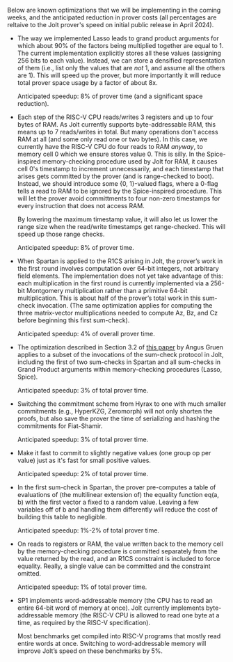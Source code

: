 Below are known optimizations that we will be implementing in the coming weeks, and the anticipated reduction in prover costs (all percentages are reltaive to the Jolt prover's speed on initial public release in April 2024). 

- The way we implemented Lasso leads to grand product arguments for which about 90% of the factors being multiplied together are equal to 1. The current implementation explicitly stores all these values (assigning 256 bits to each value). Instead, we can store a densified representation of them (i.e., list only the values that are _not_ 1, and assume all the others are 1). This will speed up the prover, but more importantly it will reduce total prover space usage by a factor of about 8x. 

    Anticipated speedup: 8% of prover time (and a significant space reduction).

- Each step of the RISC-V CPU reads/writes 3 registers and up to four bytes of RAM. As Jolt currently supports byte-addressable RAM, this means up to 7 reads/writes in total. But many operations don't access RAM at all (and some only read one or two bytes). In this case, we currently have the RISC-V CPU do four reads to RAM _anyway_, to memory cell 0 which we ensure stores value 0. This is silly. In the Spice-inspired memory-checking procedure used by Jolt for RAM, it causes cell 0's timestamp to increment unnecessarily, and each timestamp that arises gets committed by the prover (and is range-checked to boot). Instead, we should introduce some {0, 1}-valued flags, where a 0-flag tells a read to RAM to be ignored by the Spice-inspired procedure. This will let the prover avoid committments to four non-zero timestamps for every instruction that does not access RAM.

    By lowering the maximum timestamp value, it will also let us lower the range size when the read/write timestamps get range-checked. This will speed up those range checks.

    Anticipated speedup: 8% of prover time. 

- When Spartan is applied to the R1CS arising in Jolt, the prover’s work in the first round involves computation over 64-bit integers, not arbitrary field elements. The implementation does not yet take advantage of this: each multiplication in the first round is currently implemented via a 256-bit Montgomery multiplication rather than a primitive 64-bit multiplication. This is about half of the prover’s total work in this sum-check invocation. (The same optimization applies for computing the three matrix-vector multiplications needed to compute Az, Bz, and Cz before beginning this first sum-check).  

    Anticipated speedup: 4% of overall prover time. <check>

- The optimization described in Section 3.2 of [this paper](https://eprint.iacr.org/2024/108.pdf) by Angus Gruen applies to a subset of the invocations of the sum-check protocol in Jolt, including the first of two sum-checks in Spartan and all sum-checks in Grand Product arguments within memory-checking procedures (Lasso, Spice). 

    Anticipated speedup: 3% of total prover time.

- Switching the commitment scheme from Hyrax to one with much smaller commitments (e.g., HyperKZG, Zeromorph) will not only shorten the proofs, but also save the prover the time of serializing and hashing the commitments for Fiat-Shamir.

    Anticipated speedup: 3% of total prover time.

- Make it fast to commit to slightly negative values (one group op per value) just as it's fast for small positive values. 

    Anticipated speedup: 2% of total prover time.
  
- In the first sum-check in Spartan, the prover pre-computes a table of evaluations of (the multilinear extension of) the equality function eq(a, b) with the first vector a fixed to a random value. Leaving a few variables off of b and handling them differently will reduce the cost of building this table to negligible.

    Anticipated speedup: 1%-2% of total prover time. 

- On reads to registers or RAM, the value written back to the memory cell by the memory-checking procedure is committed separately from the value returned by the read, and an R1CS constraint is included to force equality. Really, a single value can be committed and the constraint omitted.  

    Anticipated speedup: 1% of total prover time. 

- SP1 implements word-addressable memory (the CPU has to read an entire 64-bit word of memory at once). Jolt currently implements byte-addressable memory (the RISC-V CPU is allowed to read one byte at a time, as required by the RISC-V specification). 

    Most benchmarks get compiled into RISC-V programs that mostly read entire words at once. Switching to word-addressable memory will improve Jolt’s speed on these benchmarks by 5%. 

